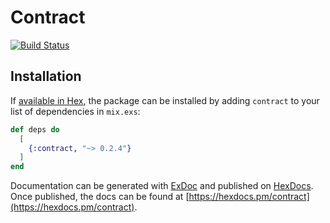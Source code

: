 # Contract

[![Build Status](https://travis-ci.com/reconizer/contract.svg?branch=master)](https://travis-ci.com/reconizer/contract)

## Installation

If [available in Hex](https://hex.pm/docs/publish), the package can be installed
by adding `contract` to your list of dependencies in `mix.exs`:

```elixir
def deps do
  [
    {:contract, "~> 0.2.4"}
  ]
end
```

Documentation can be generated with [ExDoc](https://github.com/elixir-lang/ex_doc)
and published on [HexDocs](https://hexdocs.pm). Once published, the docs can
be found at [https://hexdocs.pm/contract](https://hexdocs.pm/contract).

